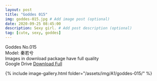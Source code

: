 ```yaml
---
layout: post
title: "Goddes 015"
img: goddes-015.jpg # Add image post (optional)
date: 2020-09-25 08:45:00
description: Sexy girl. # Add post description (optional)
tag: [cute, sexy, goddes]
---
```

Goddes No.015  
Model: 秦若兮                                        
Images in download package have full quality                    
Google Drive [Download Full](http://gestyy.com/eeJCrJ)

{% include image-gallery.html folder="/assets/img/A1/goddes-015/" %}
